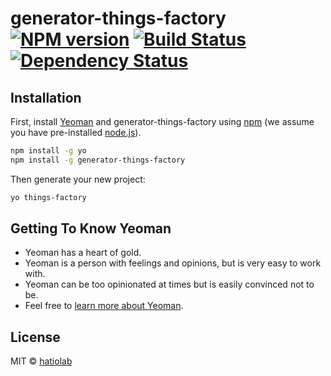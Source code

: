 # generator-things-factory [![NPM version][npm-image]][npm-url] [![Build Status][travis-image]][travis-url] [![Dependency Status][daviddm-image]][daviddm-url]
> 

## Installation

First, install [Yeoman](http://yeoman.io) and generator-things-factory using [npm](https://www.npmjs.com/) (we assume you have pre-installed [node.js](https://nodejs.org/)).

```bash
npm install -g yo
npm install -g generator-things-factory
```

Then generate your new project:

```bash
yo things-factory
```

## Getting To Know Yeoman

 * Yeoman has a heart of gold.
 * Yeoman is a person with feelings and opinions, but is very easy to work with.
 * Yeoman can be too opinionated at times but is easily convinced not to be.
 * Feel free to [learn more about Yeoman](http://yeoman.io/).

## License

MIT © [hatiolab]()


[npm-image]: https://badge.fury.io/js/generator-things-factory.svg
[npm-url]: https://npmjs.org/package/generator-things-factory
[travis-image]: https://travis-ci.org/heartyoh/generator-things-factory.svg?branch=master
[travis-url]: https://travis-ci.org/heartyoh/generator-things-factory
[daviddm-image]: https://david-dm.org/heartyoh/generator-things-factory.svg?theme=shields.io
[daviddm-url]: https://david-dm.org/heartyoh/generator-things-factory
